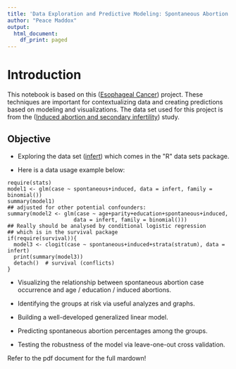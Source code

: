 ```yaml
---
title: 'Data Exploration and Predictive Modeling: Spontaneous Abortion Prediction'
author: "Peace Maddox"
output:
  html_document:
    df_print: paged
---
```


# Introduction

This notebook is based on this ([Esophageal Cancer](https://pjournal.github.io/boun01-canaytore/assignment3_esoph)) project. These techniques are important for contextualizing data and creating predictions based on modeling and visualizations. The data set used for this project is from the ([Induced abortion and secondary infertility](https://obgyn.onlinelibrary.wiley.com/doi/10.1111/j.1471-0528.1976.tb00904.x)) study.

## Objective

-   Exploring the data set ([infert](https://stat.ethz.ch/R-manual/R-devel/library/datasets/html/infert.html)) which comes in the "R" data sets package.

-   Here is a data usage example below:

```{r echo=FALSE}
require(stats)
model1 <- glm(case ~ spontaneous+induced, data = infert, family = binomial())
summary(model1)
## adjusted for other potential confounders:
summary(model2 <- glm(case ~ age+parity+education+spontaneous+induced,
                     data = infert, family = binomial()))
## Really should be analysed by conditional logistic regression
## which is in the survival package
if(require(survival)){
  model3 <- clogit(case ~ spontaneous+induced+strata(stratum), data = infert)
  print(summary(model3))
  detach()  # survival (conflicts)
}
```
-   Visualizing the relationship between spontaneous abortion case occurrence and age / education / induced abortions.

-   Identifying the groups at risk via useful analyzes and graphs.

-   Building a well-developed generalized linear model.

-   Predicting spontaneous abortion percentages among the groups.

-   Testing the robustness of the model via leave-one-out cross validation.

  Refer to the pdf document for the full mardown!
